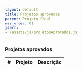 ```yaml
---
layout: default
title: Projetos aprovados
parent: Projeto Final
nav_order: 01
jsarr:
- /assets/js/projetosAprovados.js
---
```


### Projetos aprovados

<table class="table table-striped caption-bottom" id="aprovados">
  <thead>
    <tr>
        <th>#</th>
        <th>Projeto</th>
        <th>Descrição</th>
    </tr>
  </thead>
  <tbody>
  </tbody>
</table>


<ul id="aprovados">
</ul>
